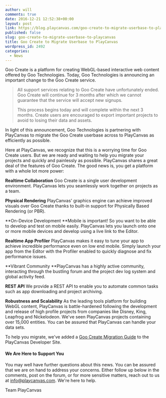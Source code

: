 ```yaml
---
author: will
comments: true
date: 2016-12-21 12:52:38+00:00
layout: post
link: https://blog.playcanvas.com/goo-create-to-migrate-userbase-to-playcanvas/
published: false
slug: goo-create-to-migrate-userbase-to-playcanvas
title: Goo Create to Migrate Userbase to PlayCanvas
wordpress_id: 2492
categories:
  - News
---
```


Goo Create is a platform for creating WebGL-based interactive web content offered by Goo Technologies. Today, Goo Technologies is announcing an important change to the Goo Create service.

<blockquote>All support services relating to Goo Create have unfortunately ended. Goo Create will continue for 3 months after which we cannot guarantee that the service will accept new signups.

This process begins today and will complete within the next 3 months. Create users are encouraged to export important projects to avoid to losing their data and assets.</blockquote>

In light of this announcement, Goo Technologies is partnering with PlayCanvas to migrate the Goo Create userbase across to PlayCanvas as efficiently as possible.

Here at PlayCanvas, we recognize that this is a worrying time for Goo Create users. But we are ready and waiting to help you migrate your projects and quickly and painlessly as possible. PlayCanvas shares a great deal of the features of Goo Create. The good news is, you get a platform with a whole lot more power:

**Realtime Collaboration**
Goo Create is a single user development environment. PlayCanvas lets you seamlessly work together on projects as a team.

**Physical Rendering**
PlayCanvas' graphics engine can achieve improved visuals over Goo Create thanks to built-in support for Physically Based Rendering (or PBR).

**On-Device Development
**Mobile is important! So you want to be able to develop and test on mobile easily. PlayCanvas lets you launch onto one or more mobile devices and develop using a live link to the Editor.

**Realtime App Profiler**
PlayCanvas makes it easy to tune your app to achieve incredible performance even on low end mobile. Simply launch your app from the Editor with the Profiler enabled to quickly diagnose and fix performance issues.

**Vibrant Community
**PlayCanvas has a highly active community, interacting through the bustling forum and the project dev log system and global activity feed.

**REST API**
We provide a REST API to enable you to automate common tasks such as app downloading and project archiving.

**Robustness and Scalability**
As the leading tools platform for building WebGL content, PlayCanvas is battle-hardened following the development and release of high profile projects from companies like Disney, King, Leapfrog and Nickelodeon. We've seen PlayCanvas projects containing over 15,000 entities. You can be assured that PlayCanvas can handle your data sets.

To help you migrate, we've added a [Goo Create Migration Guide](https://developer.playcanvas.com/en/user-manual/migration-guides/from-goo-create/) to the PlayCanvas Developer Site.

#### We Are Here to Support You

You may well have further questions about this news. You can be assured that we are on hand to address your concerns. Either follow up below in the comments, post on the forum, or for more sensitive matters, reach out to us at [info@playcanvas.com](mailto:info@playcanvas.com). We're here to help.

Team PlayCanvas
